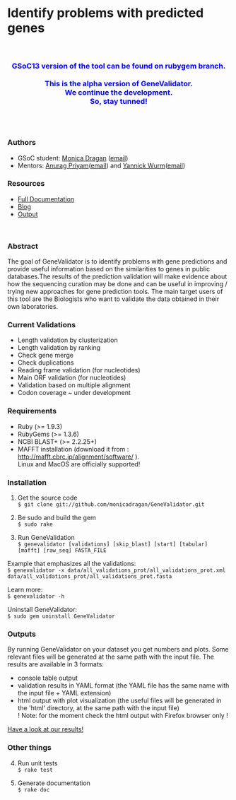 Identify problems with predicted genes
===============
<br>
<h3><div align = center><font color="blue">
GSoC13 version of the tool can be found on rubygem branch.<br><br> This is the alpha version of GeneValidator.<br> We continue the development.<br> So, stay tunned!


</font></div></h3>
<br><br>

### Authors

* GSoC student: [Monica Dragan](http://swarm.cs.pub.ro/~mdragan/gsoc2013/Monica_Dragan_CV.pdf) ([email](mailto:monica.dragan@cti.pub.ro))
* Mentors: [Anurag Priyam](https://plus.google.com/114122400102590087616/about)([email](mailto:anurag08priyam@gmail.com)) and [Yannick Wurm](http://yannick.poulet.org/)([email](mailto:y.wurm@qmul.ac.uk))

### Resources

* [Full Documentation](http://swarm.cs.pub.ro/~mdragan/gsoc2013/genevalidator/all_validations_prot.fasta.html/doc/about.html)
* [Blog](http://gene-prediction.blogspot.ro/)
* [Output](http://swarm.cs.pub.ro/~mdragan/gsoc2013/genevalidator/)
<br>

### Abstract
The goal of GeneValidator is to identify problems with gene predictions and provide useful information based on the similarities to genes in public databases.The results of the prediction validation will make evidence about how the sequencing curation may be done and can be useful in improving / trying new approaches for gene prediction tools. The main target users of this tool are the Biologists who want to validate the data obtained in their own laboratories.

### Current Validations
* Length validation by clusterization
* Length validation by ranking
* Check gene merge
* Check duplications
* Reading frame validation (for nucleotides)
* Main ORF validation (for nucleotides)
* Validation based on multiple alignment
* Codon coverage ~ under development

### Requirements
* Ruby (>= 1.9.3)
* RubyGems (>= 1.3.6)
* NCBI BLAST+ (>= 2.2.25+)
* MAFFT installation (download it from : http://mafft.cbrc.jp/alignment/software/ ).<br>
Linux and MacOS are officially supported!

### Installation
1. Get the source code<br>
`$ git clone git://github.com/monicadragan/GeneValidator.git`

2. Be sudo and build the gem<br>
`$ sudo rake`

3. Run GeneValidation<br>
`$ genevalidator [validations] [skip_blast] [start] [tabular] [mafft] [raw_seq] FASTA_FILE` 

Example that emphasizes all the validations:<br>
`$ genevalidator -x data/all_validations_prot/all_validations_prot.xml data/all_validations_prot/all_validations_prot.fasta`

Learn more:<br>
`$ genevalidator -h`

Uninstall GeneValidator: <br>
`$ sudo gem uninstall GeneValidator `

### Outputs
By running GeneValidator on your dataset you get numbers and plots. Some relevant files will be generated at the same path with the input file. The results are available in 3 formats:
* console table output 
* validation results in YAML format (the YAML file has the same name with the input file + YAML extension) 
* html output with plot visualization (the useful files will be generated in the 'html' directory, at the same path with the input file)<br>
! Note: for the moment check the html output with Firefox browser only !

[Have a look at our results!](http://swarm.cs.pub.ro/~mdragan/gsoc2013/genevalidator)

### Other things

4. Run unit tests<br>
`$ rake test`

5. Generate documentation<br>
`$ rake doc`


 


